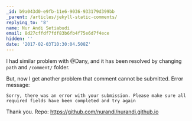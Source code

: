```yaml
---
_id: b9a043d0-e9fb-11e6-9036-933179d399bb
_parent: /articles/jekyll-static-comments/
replying_to: '8'
name: Nur Andi Setiabudi
email: 8d27cffdf7fdf83b6fb4f75e6d7f4ece
hidden: ''
date: '2017-02-03T10:30:04.508Z'
---
```


I had similar problem with @Dany, and it has been resolved by changing `path`
and `/comment/` folder.

But, now I get another problem that comment cannot be submitted. Error message:

```
Sorry, there was an error with your submission. Please make sure all required fields have been completed and try again
```

Thank you. Repo: https://github.com/nurandi/nurandi.github.io
